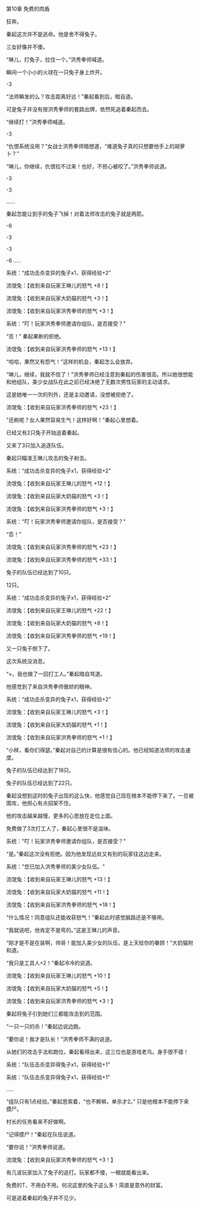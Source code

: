第10章 免费的肉盾

狂奔。

秦起这次并不是逃命。他是舍不得兔子。

三女好像并不傻。

“琳儿，打兔子，拉住一个。”洪秀拳师喊道。

瞬间一个小小的火球在一只兔子身上炸开。

-3

“法师瞬发的么？攻击距离好远！”秦起看到后，暗自道。

可是兔子并没有按洪秀拳师的套路出牌，依然死追着秦起而去。

“继续打！”洪秀拳师喊道。

-3

“仇恨系统没用？”女战士洪秀拳师暗想道，“难道兔子真的只想要他手上的胡萝卜？”

“琳儿，你继续，仇恨拉不过来！也好，不担心被咬了。”洪秀拳师说道。

-3

-3

......

秦起怎能让到手的兔子飞掉！对着法师攻击的兔子就是两箭。

-6

-3 

-3

-6 .....

系统：“成功击杀变异的兔子x1，获得经验+2”

流氓兔：【收到来自玩家王琳儿的怒气 +8！】

流氓兔：【收到来自玩家大奶猫的怒气 +3！】

流氓兔：【收到来自玩家洪秀拳师的怒气 +3！】

系统："叮！玩家洪秀拳师邀请你组队，是否接受？"

“否！” 秦起果断的拒绝。

流氓兔：【收到来自玩家洪秀拳师的怒气 +13！】

“哈哈，果然又有怨气！”这样的机会，秦起怎么会放弃。

“琳儿，继续，我就不信了！”洪秀拳师已经注意到秦起的伤害很高。所以她很想能和他组队，美少女战队在此之前已经决绝了无数次男性玩家的主动请求。

这是她唯一一次的列外，还是主动邀请，没想被拒绝了。

流氓兔：【收到来自玩家洪秀拳师的怒气 +23！】

"还刷呢？女人果然容易生气！这样好啊！"秦起心里想着。

已经又有2只兔子开始追着秦起。

又来了3只加入追逐队伍。

秦起只瞄准王琳儿攻击的兔子射击。

系统：“成功击杀变异的兔子x1，获得经验+2”

流氓兔：【收到来自玩家王琳儿的怒气 +12！】

流氓兔：【收到来自玩家大奶猫的怒气 +3！】

流氓兔：【收到来自玩家洪秀拳师的怒气 +3！】

系统："叮！玩家洪秀拳师邀请你组队，是否接受？"

“否！” 

流氓兔：【收到来自玩家洪秀拳师的怒气 +23！】

流氓兔：【收到来自玩家洪秀拳师的怒气 +33！】

兔子的队伍已经达到了10只。

12只。

系统：“成功击杀变异的兔子x1，获得经验+2”

流氓兔：【收到来自玩家王琳儿的怒气 +22！】

流氓兔：【收到来自玩家大奶猫的怒气 +8！】

流氓兔：【收到来自玩家洪秀拳师的怒气 +19！】

又一只兔子倒下了。

这次系统没消息。

“×，我也做了一回打工人。”秦起暗自骂道。

他感觉到了来自洪秀拳师傲娇的眼神。

系统：“成功击杀变异的兔子x1，获得经验+2”

流氓兔：【收到来自玩家王琳儿的怒气 +3！】

流氓兔：【收到来自玩家大奶猫的怒气 +1！】

流氓兔：【收到来自玩家洪秀拳师的怒气 +1！】

“小样，看你们得瑟。”秦起对自己的计算是很有信心的。他已经知道法师的攻击速度。

兔子的队伍已经达到了18只。

兔子的队伍已经达到了22只。

秦起没想到这时的兔子出现的这么快，他感觉自己现在根本不能停下来了。一旦被围攻，他担心有点招架不住。

他的攻击越来越慢，更多的心思放在走位上面。

免费做了3次打工人了，秦起心里很不是滋味。

系统："叮！玩家洪秀拳师邀请你组队，是否接受？"

“是。”秦起这次没有拒绝。因为他发现远处又有别的玩家往这边走来。

系统："您已加入洪秀拳师的美少女队伍。"

流氓兔：【收到来自玩家王琳儿的怒气 +13！】

流氓兔：【收到来自玩家大奶猫的怒气 +11！】

流氓兔：【收到来自玩家洪秀拳师的怒气 +18！】

“什么情况！同意组队还能收获怒气！”秦起此时感觉脑路还是不够用。

“我就说吧，他肯定不是弯的。”这是王琳儿的声音。

“刚才是不是在装啊，帅哥！能加入美少女的队伍，是上天给你的眷顾！”大奶猫附和道。

“我只是工具人+2！”秦起冷冷的说道。

流氓兔：【收到来自玩家王琳儿的怒气 +10！】

流氓兔：【收到来自玩家大奶猫的怒气 +5！】

流氓兔：【收到来自玩家洪秀拳师的怒气 +3！】

秦起将兔子引到她们三都能攻击到的范围。

“一只一只的杀！”秦起边说边跑。

“要你说！我才是队长！”洪秀拳师不满的说道。

从她们的攻击手法和跑位，秦起看得出来，这三位也是游戏老鸟。身手很不错！

系统：“队伍击杀变异得兔子x1，获得经验+1”

系统：“队伍击杀变异得兔子x1，获得经验+1”

.....

“组队只有1点经验。”秦起思索着，“也不赖嘛，单杀才2。” 只是他根本不能停下来摸尸。

村长的任务看来不好做啊。

“记得摸尸！”秦起在队伍说道。

“要你说！”洪秀拳师说道。

流氓兔：【收到来自玩家洪秀拳师的怒气 +3！】

有几波玩家加入了兔子的追打。玩家都不傻，一眼就能看出来。

免费的T，不用白不用。何况这里的兔子这么多！简直是意外的财富。

可是追着秦起的兔子并不见少。
